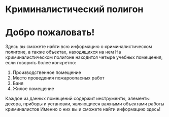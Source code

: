 # Криминалистический полигон 
# Добро пожаловать! 
Здесь вы сможете найти всю информацию о криминалистическом полигоне, а также объектах, находящихся на нем
На криминалистическом полигоне находится четыре учебных помещения, если говорить более конкретно: 
1. Производственное помещение
2. Место проведения пожароопасных работ
3. Баня
4. Жилое помещение

Каждое из данных помещений содержит инструменты, элементы декора, приборы и установки, являющиеся важными объектами работы криминалистов
Именно о них вы и сможете найти информацию здесь!
